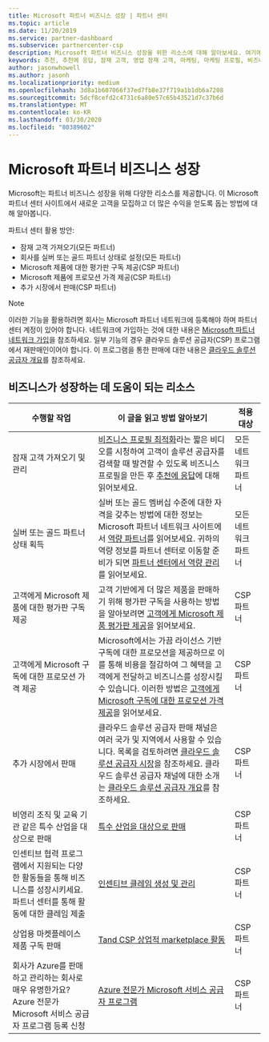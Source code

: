 ```yaml
---
title: Microsoft 파트너 비즈니스 성장 | 파트너 센터
ms.topic: article
ms.date: 11/20/2019
ms.service: partner-dashboard
ms.subservice: partnercenter-csp
description: Microsoft 파트너 비즈니스 성장을 위한 리소스에 대해 알아보세요. 여기에는 Microsoft에서 판매 잠재 고객 (조회)을 가져오는 방법이 포함 됩니다.
keywords: 추천, 추천에 응답, 잠재 고객, 영업 잠재 고객, 마케팅, 마케팅 프로필, 비즈니스 프로필, 비즈니스 성장, 비즈니스 기회, 역량, 실버 멤버십, 골드 멤버십, 평가판 제품, 시장 확장, 국가별 클라우드
author: jasonwhowell
ms.author: jasonh
ms.localizationpriority: medium
ms.openlocfilehash: 3d8a1b607066f37ed7fb8e37f719a1b1db6a7208
ms.sourcegitcommit: 5dcf8cefd2c4731c6a80e57c65b43521d7c37b6d
ms.translationtype: MT
ms.contentlocale: ko-KR
ms.lasthandoff: 03/30/2020
ms.locfileid: "80389602"
---
```

# <a name="grow-your-microsoft-partner-business"></a>Microsoft 파트너 비즈니스 성장 

Microsoft는 파트너 비즈니스 성장을 위해 다양한 리소스를 제공합니다. 이 Microsoft 파트너 센터 사이트에서 새로운 고객을 모집하고 더 많은 수익을 얻도록 돕는 방법에 대해 알아봅니다.

파트너 센터 활용 방안:

- 잠재 고객 가져오기(모든 파트너)
- 회사를 실버 또는 골드 파트너 상태로 설정(모든 파트너)
- Microsoft 제품에 대한 평가판 구독 제공(CSP 파트너)
- Microsoft 제품에 프로모션 가격 제공(CSP 파트너)
- 추가 시장에서 판매(CSP 파트너)

> [!NOTE]  
> 이러한 기능을 활용하려면 회사는 Microsoft 파트너 네트워크에 등록해야 하며 파트너 센터 계정이 있어야 합니다. 네트워크에 가입하는 것에 대한 내용은 [Microsoft 파트너 네트워크 가입](mpn-overview.md)을 참조하세요. 일부 기능의 경우 클라우드 솔루션 공급자(CSP) 프로그램에서 재판매인이어야 합니다. 이 프로그램을 통한 판매에 대한 내용은 [클라우드 솔루션 공급자 개요](csp-overview.md)를 참조하세요.

## <a name="resources-to-help-your-business-grow"></a>비즈니스가 성장하는 데 도움이 되는 리소스

|  **수행할 작업**  |  **이 글을 읽고 방법 알아보기**  |  **적용 대상**  |
|--------------|-----------|--------------
| 잠재 고객 가져오기 및 관리 | [비즈니스 프로필 최적화](https://player.vimeo.com/video/252788046 )라는 짧은 비디오를 시청하여 고객이 솔루션 공급자를 검색할 때 발견할 수 있도록 비즈니스 프로필을 만든 후 [추천에 응답](responding-to-referrals.md)에 대해 읽어보세요. | 모든 네트워크 파트너 |
| 실버 또는 골드 파트너 상태 획득 | 실버 또는 골드 멤버십 수준에 대한 자격을 갖추는 방법에 대한 정보는 Microsoft 파트너 네트워크 사이트에서 [역량 파트너](https://partner.microsoft.com/membership/competencies)를 읽어보세요. 귀하의 역량 정보를 파트너 센터로 이동할 준비가 되면 [파트너 센터에서 역량 관리](competencies.md)를 읽어보세요. | 모든 네트워크 파트너 |
| 고객에게 Microsoft 제품에 대한 평가판 구독 제공 | 고객 기반에게 더 많은 제품을 판매하기 위해 평가판 구독을 사용하는 방법을 알아보려면 [고객에게 Microsoft 제품 평가판 제공](offer-your-customers-trials-of-microsoft-products.md)을 읽어보세요.| CSP 파트너 |
| 고객에게 Microsoft 구독에 대한 프로모션 가격 제공 | Microsoft에서는 가끔 라이선스 기반 구독에 대한 프로모션을 제공하므로 이를 통해 비용을 절감하여 그 혜택을 고객에게 전달하고 비즈니스를 성장시킬 수 있습니다. 이러한 방법은 [고객에게 Microsoft 구독에 대한 프로모션 가격 제공](promotions.md)을 읽어보세요. | CSP 파트너 |
| 추가 시장에서 판매 | 클라우드 솔루션 공급자 판매 채널은 여러 국가 및 지역에서 사용할 수 있습니다. 목록을 검토하려면 [클라우드 솔루션 공급자 시장](agreements.md)을 참조하세요. 클라우드 솔루션 공급자 채널에 대한 소개는 [클라우드 솔루션 공급자 개요](csp-overview.md)를 참조하세요.  | CSP 파트너 |
비영리 조직 및 교육 기관 같은 특수 산업을 대상으로 판매|[특수 산업을 대상으로 판매](get-special-pricing-for-offers.md)|CSP 파트너|
|인센티브 협력 프로그램에서 지원되는 다양한 활동들을 통해 비즈니스를 성장시키세요. 파트너 센터를 통해 활동에 대한 클레임 제출| [인센티브 클레임 생성 및 관리](create-incentives-claims.md)|CSP 파트너|
|상업용 마켓플레이스 제품 구독 판매|[Tand CSP 상업적 marketplace 활동](csp-commercial-marketplace-overview.md)|CSP 파트너|
|회사가 Azure를 판매하고 관리하는 회사로 매우 유명한가요? Azure 전문가 Microsoft 서비스 공급자 프로그램 등록 신청|[Azure 전문가 Microsoft 서비스 공급자 프로그램](azure-expert-msp.md)|CSP 파트너|
